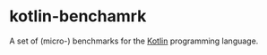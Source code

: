 # kotlin-benchamrk

A set of (micro-) benchmarks for the [Kotlin](http:kotlinlang.org) programming language.
